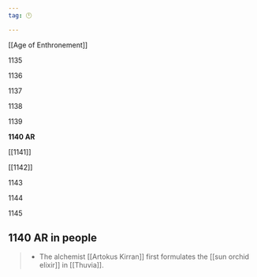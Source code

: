```yaml
---
tag: 🕛

---
```

[[Age of Enthronement]]


1135

1136

1137

1138

1139

**1140 AR**

[[1141]]

[[1142]]

1143

1144

1145



## 1140 AR in people

>  - The alchemist [[Artokus Kirran]] first formulates the [[sun orchid elixir]] in [[Thuvia]].






